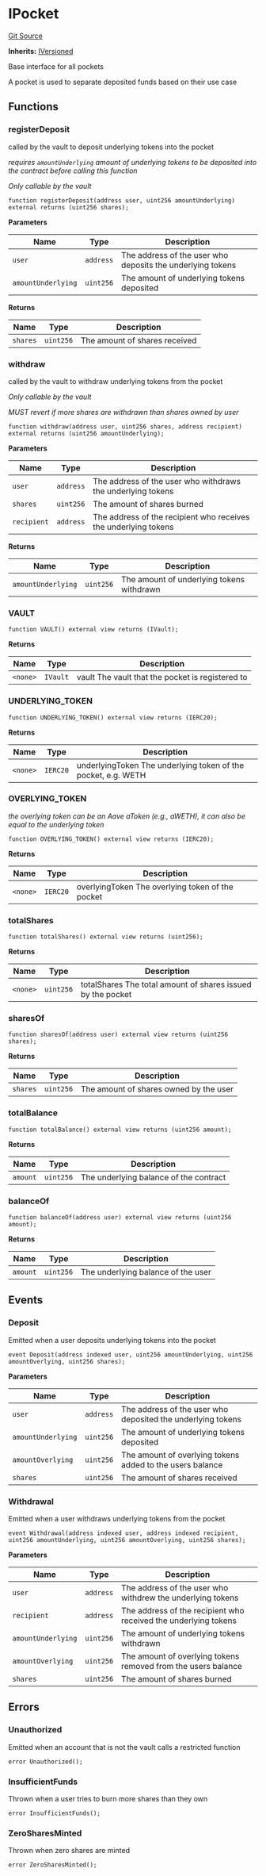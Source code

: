 # IPocket
[Git Source](https://github.com/cryptexfinance/tcapv2.0/blob/718e8617155688d408d1f4ef1bba34916c771722/src/interface/pockets/IPocket.sol)

**Inherits:**
[IVersioned](/src/interface/IVersioned.sol/interface.IVersioned.md)

Base interface for all pockets

A pocket is used to separate deposited funds based on their use case


## Functions
### registerDeposit

called by the vault to deposit underlying tokens into the pocket

*requires `amountUnderlying` amount of underlying tokens to be deposited into the contract before calling this function*

*Only callable by the vault*


```solidity
function registerDeposit(address user, uint256 amountUnderlying) external returns (uint256 shares);
```
**Parameters**

|Name|Type|Description|
|----|----|-----------|
|`user`|`address`|The address of the user who deposits the underlying tokens|
|`amountUnderlying`|`uint256`|The amount of underlying tokens deposited|

**Returns**

|Name|Type|Description|
|----|----|-----------|
|`shares`|`uint256`|The amount of shares received|


### withdraw

called by the vault to withdraw underlying tokens from the pocket

*Only callable by the vault*

*MUST revert if more shares are withdrawn than shares owned by user*


```solidity
function withdraw(address user, uint256 shares, address recipient) external returns (uint256 amountUnderlying);
```
**Parameters**

|Name|Type|Description|
|----|----|-----------|
|`user`|`address`|The address of the user who withdraws the underlying tokens|
|`shares`|`uint256`|The amount of shares burned|
|`recipient`|`address`|The address of the recipient who receives the underlying tokens|

**Returns**

|Name|Type|Description|
|----|----|-----------|
|`amountUnderlying`|`uint256`|The amount of underlying tokens withdrawn|


### VAULT


```solidity
function VAULT() external view returns (IVault);
```
**Returns**

|Name|Type|Description|
|----|----|-----------|
|`<none>`|`IVault`|vault The vault that the pocket is registered to|


### UNDERLYING_TOKEN


```solidity
function UNDERLYING_TOKEN() external view returns (IERC20);
```
**Returns**

|Name|Type|Description|
|----|----|-----------|
|`<none>`|`IERC20`|underlyingToken The underlying token of the pocket, e.g. WETH|


### OVERLYING_TOKEN

*the overlying token can be an Aave aToken (e.g., aWETH), it can also be equal to the underlying token*


```solidity
function OVERLYING_TOKEN() external view returns (IERC20);
```
**Returns**

|Name|Type|Description|
|----|----|-----------|
|`<none>`|`IERC20`|overlyingToken The overlying token of the pocket|


### totalShares


```solidity
function totalShares() external view returns (uint256);
```
**Returns**

|Name|Type|Description|
|----|----|-----------|
|`<none>`|`uint256`|totalShares The total amount of shares issued by the pocket|


### sharesOf


```solidity
function sharesOf(address user) external view returns (uint256 shares);
```
**Returns**

|Name|Type|Description|
|----|----|-----------|
|`shares`|`uint256`|The amount of shares owned by the user|


### totalBalance


```solidity
function totalBalance() external view returns (uint256 amount);
```
**Returns**

|Name|Type|Description|
|----|----|-----------|
|`amount`|`uint256`|The underlying balance of the contract|


### balanceOf


```solidity
function balanceOf(address user) external view returns (uint256 amount);
```
**Returns**

|Name|Type|Description|
|----|----|-----------|
|`amount`|`uint256`|The underlying balance of the user|


## Events
### Deposit
Emitted when a user deposits underlying tokens into the pocket


```solidity
event Deposit(address indexed user, uint256 amountUnderlying, uint256 amountOverlying, uint256 shares);
```

**Parameters**

|Name|Type|Description|
|----|----|-----------|
|`user`|`address`|The address of the user who deposited the underlying tokens|
|`amountUnderlying`|`uint256`|The amount of underlying tokens deposited|
|`amountOverlying`|`uint256`|The amount of overlying tokens added to the users balance|
|`shares`|`uint256`|The amount of shares received|

### Withdrawal
Emitted when a user withdraws underlying tokens from the pocket


```solidity
event Withdrawal(address indexed user, address indexed recipient, uint256 amountUnderlying, uint256 amountOverlying, uint256 shares);
```

**Parameters**

|Name|Type|Description|
|----|----|-----------|
|`user`|`address`|The address of the user who withdrew the underlying tokens|
|`recipient`|`address`|The address of the recipient who received the underlying tokens|
|`amountUnderlying`|`uint256`|The amount of underlying tokens withdrawn|
|`amountOverlying`|`uint256`|The amount of overlying tokens removed from the users balance|
|`shares`|`uint256`|The amount of shares burned|

## Errors
### Unauthorized
Emitted when an account that is not the vault calls a restricted function


```solidity
error Unauthorized();
```

### InsufficientFunds
Thrown when a user tries to burn more shares than they own


```solidity
error InsufficientFunds();
```

### ZeroSharesMinted
Thrown when zero shares are minted


```solidity
error ZeroSharesMinted();
```

